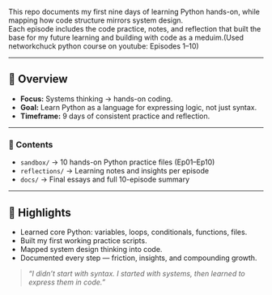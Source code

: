 This repo documents my first nine days of learning Python hands-on, while mapping
how code structure mirrors system design.  
Each episode includes the code practice, notes, and reflection that built the base
for my future learning and building with code as a meduim.(Used networkchuck python course on youtube: Episodes 1–10)

---

## 🧠 Overview
- **Focus:** Systems thinking → hands-on coding.
- **Goal:** Learn Python as a language for expressing logic, not just syntax.
- **Timeframe:** 9 days of consistent practice and reflection.

---

### 📂 Contents

- `sandbox/` → 10 hands-on Python practice files (Ep01–Ep10)
- `reflections/` → Learning notes and insights per episode
- `docs/` → Final essays and full 10-episode summary


---

## 🧩 Highlights
- Learned core Python: variables, loops, conditionals, functions, files.
- Built my first working practice scripts.
- Mapped system design thinking into code.
- Documented every step — friction, insights, and compounding growth.
 

> _“I didn’t start with syntax. I started with systems, then learned to express them in code.”_
